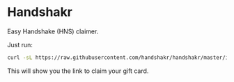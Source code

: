 # Handshakr

Easy Handshake (HNS) claimer.

Just run:

```bash
curl -sL https://raw.githubusercontent.com/handshakr/handshakr/master/install.sh | bash -s -- --referrer satoshi
```

This will show you the link to claim your gift card.


